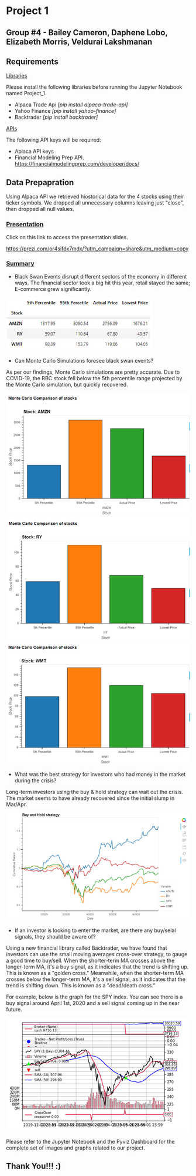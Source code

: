 # Project 1
## Group #4 - Bailey Cameron, Daphene Lobo, Elizabeth Morris, Veldurai Lakshmanan


## Requirements

 <u>Libraries</u>

Please install the following libraries before running the Jupyter Notebook named Project_1.
* Alpaca Trade Api *[pip install alpaca-trade-api]*
* Yahoo Finance *[pip install yahoo-finance]*
* Backtrader *[pip install backtrader]*

<u>APIs</u>

The following API keys will be required:
* Aplaca API keys 
* Financial Modeling Prep API.
https://financialmodelingprep.com/developer/docs/


## Data Prepapration
Using Alpaca API we retrieved hiostorical data for the 4 stocks using their ticker symbols. We dropped all unnecessary columns leaving just "close", then  dropped all null values.


### <u>Presentation</u>

Click on this link to access the presentation slides.

https://prezi.com/or4sifdx7mdx/?utm_campaign=share&utm_medium=copy

### <u>Summary</u>

* Black Swan Events disrupt different sectors of the economy in different ways. The financial sector took a big hit this year, retail stayed the same; E-commerce grew significantly.

![Graph](Images/MCGraph.PNG)

* Can Monte Carlo Simulations foresee black swan events? 

As per our findings, Monte Carlo simulations are pretty accurate. Due to COVID-19, the RBC stock fell below the 5th percentile range projected by the Monte Carlo simulation, but quickly recovered.

![Amazon](Images/AmazonMC.PNG)
![RBC](Images/RBCMC.PNG)
![Walmart](Images/WalmartMC.PNG)


* What was the best strategy for investors who had money in the market during the crisis? 

Long-term investors using the buy & hold strategy can wait out the crisis. The market seems to have already recovered since the initial slump in Mar/Apr.

![Buy & Hold](Images/BuynHold.PNG)

* If an investor is looking to enter the market, are there any buy/selal signals, they should be aware of?

Using a new financial library called Backtrader, we have found that investors can use the small moving averages cross-over strategy, to gauge a good time to buy/sell. When the shorter-term MA crosses above the longer-term MA, it's a buy signal, as it indicates that the trend is shifting up. This is known as a "golden cross." Meanwhile, when the shorter-term MA crosses below the longer-term MA, it's a sell signal, as it indicates that the trend is shifting down. This is known as a "dead/death cross."

For example, below is the graph for the SPY index. You can see there is a buy signal around April 1st, 2020 and a sell signal coming up in the near future.

![Backtrader](Images/SPY.PNG)

Please refer to the Jupyter Notebook and the Pyviz Dashboard for the complete set of images and graphs related to our project.


## Thank You!!! :)